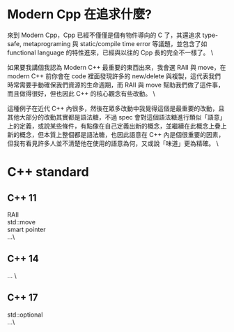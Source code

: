 # Modern Cpp 在追求什麼?

來到 Modern Cpp，Cpp 已經不僅僅是個有物件導向的 C 了，其還追求 type-safe, metaprograming 與 static/compile time error 等議題，並包含了如 functional language 的特性進來，已經與以往的 Cpp 長的完全不一樣了。 \

如果要我講個我認為 Modern C++ 最重要的東西出來，我會選 RAII 與 move，在 modern C++ 前你會在 code 裡面發現許多的 new/delete 與複製，這代表我們時常需要手動確保我們資源的生命週期，而 RAII 與 move 幫助我們做了這件事，而且做得很好，但也因此 C++ 的核心觀念有些改動。 \

這種例子在近代 C++ 內很多，然後在眾多改動中我覺得這個是最重要的改動，且其他大部分的改動其實都是語法糖，不過 spec 會對這個語法糖進行類似「語意」上的定義，或說某些條件，有點像在自己定義出新的概念，並繼續在此概念上疊上新的概念，但本質上整個都是語法糖，也因此語意在 C++ 內是個很重要的因素，但我有看見許多人並不清楚他在使用的語意為何，又或說「味道」更為精確。 \

# C++ standard

## C++ 11
RAII \
std::move \
smart pointer \
...\

## C++ 14
... \

## C++ 17
std::optional \
...\


